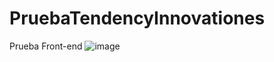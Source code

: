 # PruebaTendencyInnovationes
Prueba Front-end
![image](https://user-images.githubusercontent.com/99107990/162999766-4171a424-6474-4edb-afda-708861ebd1a5.png)

